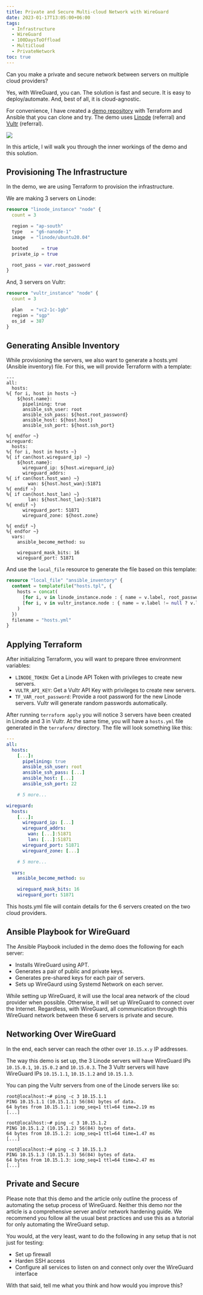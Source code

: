 ```yaml
---
title: Private and Secure Multi-cloud Network with WireGuard
date: 2023-01-17T13:05:00+06:00
tags:
  - Infrastructure
  - WireGuard
  - 100DaysToOffload
  - MultiCloud
  - PrivateNetwork
toc: true
---
```


Can you make a private and secure network between servers on multiple cloud providers?

Yes, with WireGuard, you can. The solution is fast and secure. It is easy to deploy/automate. And, best of all, it is cloud-agnostic.

For convenience, I have created a [demo repository](https://github.com/hjr265/clique) with Terraform and Ansible that you can clone and try. The demo uses [Linode](https://www.linode.com/lp/refer/?r=8d4f388136825d3d04a90d3f7b0ce6b29732a835) (referral) and [Vultr](https://www.vultr.com/?ref=8025299) (referral).

![](overview.png)

In this article, I will walk you through the inner workings of the demo and this solution.

## Provisioning The Infrastructure

In the demo, we are using Terraform to provision the infrastructure. 

We are making 3 servers on Linode:

``` terraform
resource "linode_instance" "node" {
  count = 3

  region = "ap-south"
  type   = "g6-nanode-1"
  image  = "linode/ubuntu20.04"

  booted     = true
  private_ip = true

  root_pass = var.root_password
}
```

And, 3 servers on Vultr:

``` terraform
resource "vultr_instance" "node" {
  count = 3

  plan   = "vc2-1c-1gb"
  region = "sgp"
  os_id  = 387
}
```

## Generating Ansible Inventory

While provisioning the servers, we also want to generate a hosts.yml (Ansible inventory) file. For this, we will provide Terraform with a template:

``` jinja
---
all:
  hosts:
%{ for i, host in hosts ~}
    ${host.name}:
      pipelining: true
      ansible_ssh_user: root
      ansible_ssh_pass: ${host.root_password}
      ansible_host: ${host.host}
      ansible_ssh_port: ${host.ssh_port}

%{ endfor ~}
wireguard:
  hosts:
%{ for i, host in hosts ~}
%{ if can(host.wireguard_ip) ~}
    ${host.name}:
      wireguard_ip: ${host.wireguard_ip}
      wireguard_addrs:
%{ if can(host.host_wan) ~}
        wan: ${host.host_wan}:51871
%{ endif ~}
%{ if can(host.host_lan) ~}
        lan: ${host.host_lan}:51871
%{ endif ~}
      wireguard_port: 51871
      wireguard_zone: ${host.zone}

%{ endif ~}
%{ endfor ~}
  vars:
    ansible_become_method: su

    wireguard_mask_bits: 16
    wireguard_port: 51871
```

And use the `local_file` resource to generate the file based on this template:

``` terraform
resource "local_file" "ansible_inventory" {
  content = templatefile("hosts.tpl", {
    hosts = concat(
      [for i, v in linode_instance.node : { name = v.label, root_password = var.root_password, host = v.ip_address, zone = "linode-ap-south", host_wan = v.ip_address, host_lan = v.private_ip_address, ssh_port = 22, wireguard_ip = "10.15.0.${i + 1}" }],
      [for i, v in vultr_instance.node : { name = v.label != null ? v.label : "vultr-node-${i + 1}", root_password = v.default_password, host = v.main_ip, zone = "vultr-sgp", host_wan = v.main_ip, ssh_port = 22, wireguard_ip = "10.15.1.${i + 1}" }],
    )
  })
  filename = "hosts.yml"
}
```

## Applying Terraform

After initializing Terraform, you will want to prepare three environment variables:

- `LINODE_TOKEN`: Get a Linode API Token with privileges to create new servers.
- `VULTR_API_KEY`: Get a Vultr API Key with privileges to create new servers.
- `TF_VAR_root_password`: Provide a root password for the new Linode servers. Vultr will generate random passwords automatically.

After running `terraform apply` you will notice 3 servers have been created in Linode and 3 in Vultr. At the same time, you will have a `hosts.yml` file generated in the `terraform/` directory. The file will look something like this:

``` yaml
---
all:
  hosts:
    [...]:
      pipelining: true
      ansible_ssh_user: root
      ansible_ssh_pass: [...]
      ansible_host: [...]
      ansible_ssh_port: 22

    # 5 more...

wireguard:
  hosts:
    [...]:
      wireguard_ip: [...]
      wireguard_addrs:
        wan: [...]:51871
        lan: [...]:51871
      wireguard_port: 51871
      wireguard_zone: [...]

    # 5 more...

  vars:
    ansible_become_method: su

    wireguard_mask_bits: 16
    wireguard_port: 51871
```

This hosts.yml file will contain details for the 6 servers created on the two cloud providers.

## Ansible Playbook for WireGuard

The Ansible Playbook included in the demo does the following for each server:

- Installs WireGuard using APT.
- Generates a pair of public and private keys.
- Generates pre-shared keys for each pair of servers.
- Sets up WireGaurd using Systemd Network on each server.

While setting up WireGuard, it will use the local area network of the cloud provider when possible. Otherwise, it will set up WireGuard to connect over the Internet. Regardless, with WireGuard, all communication through this WireGuard network between these 6 servers is private and secure.

## Networking Over WireGuard

In the end, each server can reach the other over `10.15.x.y` IP addresses.

The way this demo is set up, the 3 Linode servers will have WireGuard IPs `10.15.0.1`, `10.15.0.2` and `10.15.0.3`. The 3 Vultr servers will have WireGuard IPs `10.15.1.1`, `10.15.1.2` and `10.15.1.3`.

You can ping the Vultr servers from one of the Linode servers like so:

``` text
root@localhost:~# ping -c 3 10.15.1.1
PING 10.15.1.1 (10.15.1.1) 56(84) bytes of data.
64 bytes from 10.15.1.1: icmp_seq=1 ttl=64 time=2.19 ms
[...]

root@localhost:~# ping -c 3 10.15.1.2
PING 10.15.1.2 (10.15.1.2) 56(84) bytes of data.
64 bytes from 10.15.1.2: icmp_seq=1 ttl=64 time=1.47 ms
[...]

root@localhost:~# ping -c 3 10.15.1.3
PING 10.15.1.3 (10.15.1.3) 56(84) bytes of data.
64 bytes from 10.15.1.3: icmp_seq=1 ttl=64 time=2.47 ms
[...]
```

## Private and Secure

Please note that this demo and the article only outline the process of automating the setup process of WireGuard. Neither this demo nor the article is a comprehensive server and/or network hardening guide. We recommend you follow all the usual best practices and use this as a tutorial for only automating the WireGuard setup.

You would, at the very least, want to do the following in any setup that is not just for testing:

- Set up firewall
- Harden SSH access
- Configure all services to listen on and connect only over the WireGuard interface

With that said, tell me what you think and how would you improve this?
